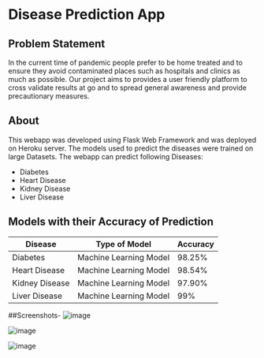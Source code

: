 # Disease Prediction App
## Problem Statement
In the current time of pandemic people prefer to be home treated and to ensure they avoid contaminated places such as hospitals and clinics as much as possible. Our project aims to provides a user friendly platform to cross validate results at go and to spread general awareness and provide precautionary measures.
## About
This webapp was developed using Flask Web Framework and was deployed on Heroku server. The models used to predict the diseases were trained on large Datasets. The webapp can predict following Diseases:
* Diabetes
* Heart Disease
* Kidney Disease
* Liver Disease

## Models with their Accuracy of Prediction
Disease | Type of Model | Accuracy
--- | --- | ---
Diabetes | Machine Learning Model | 98.25%
Heart Disease | Machine Learning Model | 98.54%
Kidney Disease | Machine Learning Model | 97.90%
Liver Disease | Machine Learning Model | 99%

##Screenshots-
![image](https://github.com/ninadnb2/diseasepredictionapp/assets/68941939/eebb96c4-de37-44c7-917e-baca083cbac2)

![image](https://github.com/ninadnb2/diseasepredictionapp/assets/68941939/f3093996-8f3e-4aed-9741-4ff2eb4ba9ee)

![image](https://github.com/ninadnb2/diseasepredictionapp/assets/68941939/959d736b-9fe8-4461-b45f-b495ad6b1535)
